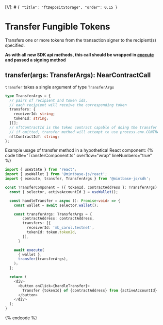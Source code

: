 [//]: # `{ "title": "ftDepositStorage", "order": 0.15 }`

# Transfer Fungible Tokens

Transfers one or more tokens from the transaction signer to the recipient(s) specified.


**As with all new SDK api methods, this call should be wrapped in [execute](../#execute) and passed a signing method**

## transfer(args: TransferArgs): NearContractCall

`transfer` takes a single argument of type `TransferArgs`

```typescript
type TransferArgs = {
  // pairs of recipient and token ids,
  // each recipient will receive the corresponding token
  transfers: {
    receiverId: string;
    tokenId: string;
  }[];
  // nftContractId is the token contract capable of doing the transfer
  // if omitted, transfer method will attempt to use process.env.CONTRACT_ADDRESS
  nftContractId?: string;
};
```

Example usage of transfer method in a hypothetical React component:
{% code title="TransferComponent.ts" overflow="wrap" lineNumbers="true" %}

```typescript
import { useState } from 'react';
import { useWallet } from '@mintbase-js/react';
import { execute, transfer, TransferArgs } from '@mintbase-js/sdk';

const TransferComponent = ({ tokenId, contractAddress }: TransferArgs): JSX.Element => {
  const { selector, activeAccountId } = useWallet();

  const handleTransfer = async (): Promise<void> => {
    const wallet = await selector.wallet();

    const transferArgs: TransferArgs = {
        contractAddress: contractAddress,
        transfers: [{
          receiverId: 'mb_carol.testnet',
          tokenId: token.tokenId,
        }],
      }

    await execute(
      { wallet },
      transfer(transferArgs),
    );
  };

  return (
    <div>
      <button onClick={handleTransfer}>
        Transfer {tokenId} of {contractAddress} from {activeAccountId} to Carol
      </button>
    </div>
  );
}

```
{% endcode %}
